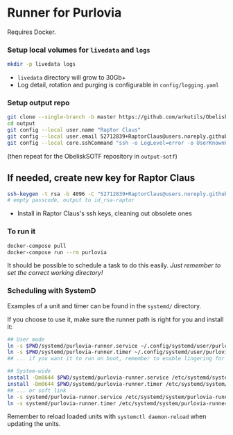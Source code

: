 # Runner for Purlovia

Requires Docker.


### Setup local volumes for `livedata` and `logs`
```sh
mkdir -p livedata logs
```
* `livedata` directory will grow to 30Gb+
* Log detail, rotation and purging is configurable in `config/logging.yaml`

### Setup output repo
```sh
git clone --single-branch -b master https://github.com/arkutils/Obelisk.git output
cd output
git config --local user.name "Raptor Claus"
git config --local user.email 52712839+RaptorClaus@users.noreply.github.com
git config --local core.sshCommand "ssh -o LogLevel=error -o UserKnownHostsFile=/dev/null -o StrictHostKeyChecking=no -i /app/config/id_rsa-raptor -F /dev/null"
```

(then repeat for the ObeliskSOTF repository in `output-sotf`)

## If needed, create new key for Raptor Claus
```sh
ssh-keygen -t rsa -b 4096 -C "52712839+RaptorClaus@users.noreply.github.com"
# empty passcode, output to id_rsa-raptor
```
* Install in Raptor Claus's ssh keys, cleaning out obsolete ones

### To run it
```sh
docker-compose pull
docker-compose run --rm purlovia
```
It should be possible to schedule a task to do this easily. *Just remember to set the correct working directory!*

### Scheduling with SystemD
Examples of a unit and timer can be found in the `systemd/` directory.

If you choose to use it, make sure the runner path is right for you and install it:
```sh
## User mode
ln -s $PWD/systemd/purlovia-runner.service ~/.config/systemd/user/purlovia-runner.service
ln -s $PWD/systemd/purlovia-runner.timer ~/.config/systemd/user/purlovia-runner.timer
## ... if you want it to run on boot, remember to enable lingering for the user.

## System-wide
install -Dm0644 $PWD/systemd/purlovia-runner.service /etc/systemd/system/purlovia-runner.service
install -Dm0644 $PWD/systemd/purlovia-runner.timer /etc/systemd/system/purlovia-runner.timer
## ... or soft link
ln -s systemd/purlovia-runner.service /etc/systemd/system/purlovia-runner.service
ln -s systemd/purlovia-runner.timer /etc/systemd/system/purlovia-runner.timer
```

Remember to reload loaded units with `systemctl daemon-reload` when updating the units.
